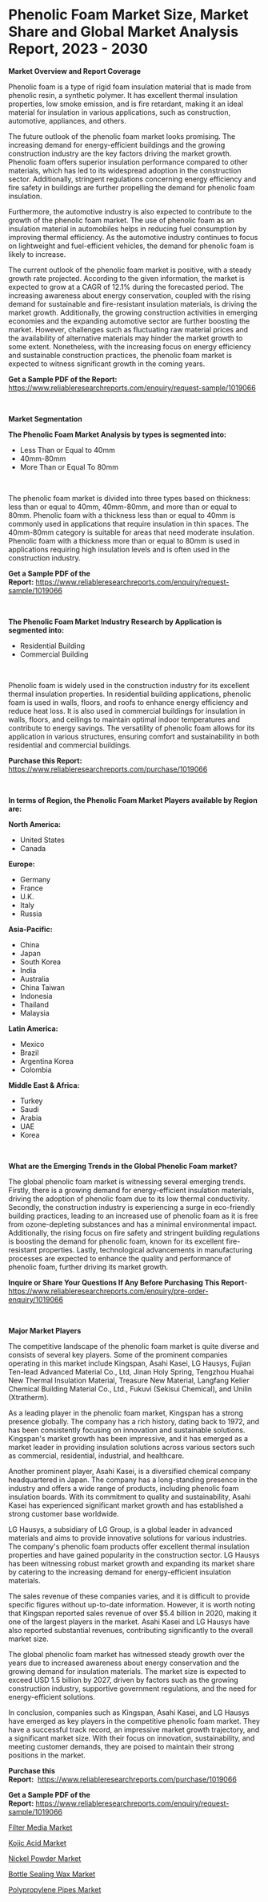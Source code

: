 <p><h1>Phenolic Foam Market Size, Market Share and Global Market Analysis Report, 2023 - 2030</h1></p><p><strong>Market Overview and Report Coverage</strong></p>
<p><p>Phenolic foam is a type of rigid foam insulation material that is made from phenolic resin, a synthetic polymer. It has excellent thermal insulation properties, low smoke emission, and is fire retardant, making it an ideal material for insulation in various applications, such as construction, automotive, appliances, and others.</p><p>The future outlook of the phenolic foam market looks promising. The increasing demand for energy-efficient buildings and the growing construction industry are the key factors driving the market growth. Phenolic foam offers superior insulation performance compared to other materials, which has led to its widespread adoption in the construction sector. Additionally, stringent regulations concerning energy efficiency and fire safety in buildings are further propelling the demand for phenolic foam insulation.</p><p>Furthermore, the automotive industry is also expected to contribute to the growth of the phenolic foam market. The use of phenolic foam as an insulation material in automobiles helps in reducing fuel consumption by improving thermal efficiency. As the automotive industry continues to focus on lightweight and fuel-efficient vehicles, the demand for phenolic foam is likely to increase.</p><p>The current outlook of the phenolic foam market is positive, with a steady growth rate projected. According to the given information, the market is expected to grow at a CAGR of 12.1% during the forecasted period. The increasing awareness about energy conservation, coupled with the rising demand for sustainable and fire-resistant insulation materials, is driving the market growth. Additionally, the growing construction activities in emerging economies and the expanding automotive sector are further boosting the market. However, challenges such as fluctuating raw material prices and the availability of alternative materials may hinder the market growth to some extent. Nonetheless, with the increasing focus on energy efficiency and sustainable construction practices, the phenolic foam market is expected to witness significant growth in the coming years.</p></p>
<p><strong>Get a Sample PDF of the Report:</strong> <a href="https://www.reliableresearchreports.com/enquiry/request-sample/1019066">https://www.reliableresearchreports.com/enquiry/request-sample/1019066</a></p>
<p>&nbsp;</p>
<p><strong>Market Segmentation</strong></p>
<p><strong>The Phenolic Foam Market Analysis by types is segmented into:</strong></p>
<p><ul><li>Less Than or Equal to 40mm</li><li>40mm-80mm</li><li>More Than or Equal To 80mm</li></ul></p>
<p>&nbsp;</p>
<p><p>The phenolic foam market is divided into three types based on thickness: less than or equal to 40mm, 40mm-80mm, and more than or equal to 80mm. Phenolic foam with a thickness less than or equal to 40mm is commonly used in applications that require insulation in thin spaces. The 40mm-80mm category is suitable for areas that need moderate insulation. Phenolic foam with a thickness more than or equal to 80mm is used in applications requiring high insulation levels and is often used in the construction industry.</p></p>
<p><strong>Get a Sample PDF of the Report:</strong>&nbsp;<a href="https://www.reliableresearchreports.com/enquiry/request-sample/1019066">https://www.reliableresearchreports.com/enquiry/request-sample/1019066</a></p>
<p>&nbsp;</p>
<p><strong>The Phenolic Foam Market Industry Research by Application is segmented into:</strong></p>
<p><ul><li>Residential Building</li><li>Commercial Building</li></ul></p>
<p>&nbsp;</p>
<p><p>Phenolic foam is widely used in the construction industry for its excellent thermal insulation properties. In residential building applications, phenolic foam is used in walls, floors, and roofs to enhance energy efficiency and reduce heat loss. It is also used in commercial buildings for insulation in walls, floors, and ceilings to maintain optimal indoor temperatures and contribute to energy savings. The versatility of phenolic foam allows for its application in various structures, ensuring comfort and sustainability in both residential and commercial buildings.</p></p>
<p><strong>Purchase this Report:</strong>&nbsp; <a href="https://www.reliableresearchreports.com/purchase/1019066">https://www.reliableresearchreports.com/purchase/1019066</a></p>
<p>&nbsp;</p>
<p><strong>In terms of Region, the Phenolic Foam Market Players available by Region are:</strong></p>
<p>
    <p> <strong> North America: </strong>
        <ul>
            <li>United States</li>
            <li>Canada</li>
        </ul>
        </p> 
    <p> <strong> Europe: </strong>
        <ul>
            <li>Germany</li>
            <li>France</li>
            <li>U.K.</li>
            <li>Italy</li>
            <li>Russia</li>
        </ul>
        </p> 
    <p> <strong> Asia-Pacific: </strong>
        <ul>
            <li>China</li>
            <li>Japan</li>
            <li>South Korea</li>
            <li>India</li>
            <li>Australia</li>
            <li>China Taiwan</li>
            <li>Indonesia</li>
            <li>Thailand</li>
            <li>Malaysia</li>
        </ul>
        </p> 
    <p> <strong> Latin America: </strong>
        <ul>
            <li>Mexico</li>
            <li>Brazil</li>
            <li>Argentina Korea</li>
            <li>Colombia</li>
        </ul>
        </p> 
    <p> <strong> Middle East & Africa: </strong>
        <ul>
            <li>Turkey</li>
            <li>Saudi</li>
            <li>Arabia</li>
            <li>UAE</li>
            <li>Korea</li>
        </ul>
    </p>
    </p>
<p>&nbsp;</p>
<p><strong>What are the Emerging Trends in the Global Phenolic Foam market?</strong></p>
<p><p>The global phenolic foam market is witnessing several emerging trends. Firstly, there is a growing demand for energy-efficient insulation materials, driving the adoption of phenolic foam due to its low thermal conductivity. Secondly, the construction industry is experiencing a surge in eco-friendly building practices, leading to an increased use of phenolic foam as it is free from ozone-depleting substances and has a minimal environmental impact. Additionally, the rising focus on fire safety and stringent building regulations is boosting the demand for phenolic foam, known for its excellent fire-resistant properties. Lastly, technological advancements in manufacturing processes are expected to enhance the quality and performance of phenolic foam, further driving its market growth.</p></p>
<p><strong>Inquire or Share Your Questions If Any Before Purchasing This Report</strong>- <a href="https://www.reliableresearchreports.com/enquiry/pre-order-enquiry/1019066">https://www.reliableresearchreports.com/enquiry/pre-order-enquiry/1019066</a></p>
<p>&nbsp;</p>
<p><strong>Major Market Players</strong></p>
<p><p>The competitive landscape of the phenolic foam market is quite diverse and consists of several key players. Some of the prominent companies operating in this market include Kingspan, Asahi Kasei, LG Hausys, Fujian Ten-lead Advanced Material Co., Ltd, Jinan Holy Spring, Tengzhou Huahai New Thermal Insulation Material, Treasure New Material, Langfang Kelier Chemical Building Material Co., Ltd., Fukuvi (Sekisui Chemical), and Unilin (Xtratherm).</p><p>As a leading player in the phenolic foam market, Kingspan has a strong presence globally. The company has a rich history, dating back to 1972, and has been consistently focusing on innovation and sustainable solutions. Kingspan's market growth has been impressive, and it has emerged as a market leader in providing insulation solutions across various sectors such as commercial, residential, industrial, and healthcare. </p><p>Another prominent player, Asahi Kasei, is a diversified chemical company headquartered in Japan. The company has a long-standing presence in the industry and offers a wide range of products, including phenolic foam insulation boards. With its commitment to quality and sustainability, Asahi Kasei has experienced significant market growth and has established a strong customer base worldwide.</p><p>LG Hausys, a subsidiary of LG Group, is a global leader in advanced materials and aims to provide innovative solutions for various industries. The company's phenolic foam products offer excellent thermal insulation properties and have gained popularity in the construction sector. LG Hausys has been witnessing robust market growth and expanding its market share by catering to the increasing demand for energy-efficient insulation materials.</p><p>The sales revenue of these companies varies, and it is difficult to provide specific figures without up-to-date information. However, it is worth noting that Kingspan reported sales revenue of over $5.4 billion in 2020, making it one of the largest players in the market. Asahi Kasei and LG Hausys have also reported substantial revenues, contributing significantly to the overall market size.</p><p>The global phenolic foam market has witnessed steady growth over the years due to increased awareness about energy conservation and the growing demand for insulation materials. The market size is expected to exceed USD 1.5 billion by 2027, driven by factors such as the growing construction industry, supportive government regulations, and the need for energy-efficient solutions.</p><p>In conclusion, companies such as Kingspan, Asahi Kasei, and LG Hausys have emerged as key players in the competitive phenolic foam market. They have a successful track record, an impressive market growth trajectory, and a significant market size. With their focus on innovation, sustainability, and meeting customer demands, they are poised to maintain their strong positions in the market.</p></p>
<p><strong>Purchase this Report:</strong>&nbsp;&nbsp;<a href="https://www.reliableresearchreports.com/purchase/1019066">https://www.reliableresearchreports.com/purchase/1019066</a></p>
<p></p>
<p><strong>Get a Sample PDF of the Report:</strong>&nbsp;<a href="https://www.reliableresearchreports.com/enquiry/request-sample/1019066">https://www.reliableresearchreports.com/enquiry/request-sample/1019066</a></p>
<p><p><a href="https://github.com/AKSHATREPORTPRIME/Market-Research-Report-List-2/blob/main/filter-media-market.md">Filter Media Market</a></p><p><a href="https://github.com/lilstefpacute/Market-Research-Report-List-2/blob/main/kojic-acid-market.md">Kojic Acid Market</a></p><p><a href="https://github.com/rexevange/Market-Research-Report-List-2/blob/main/nickel-powder-market.md">Nickel Powder Market</a></p><p><a href="https://github.com/santosh758595/Market-Research-Report-List-2/blob/main/bottle-sealing-wax-market.md">Bottle Sealing Wax Market</a></p><p><a href="https://github.com/Chiragrp26/Market-Research-Report-List-2/blob/main/polypropylene-pipes-market.md">Polypropylene Pipes Market</a></p></p>